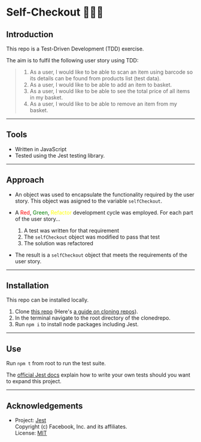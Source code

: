 # Self-Checkout 🍓🥝🍍

## Introduction

This repo is a Test-Driven Development (TDD) exercise.

The aim is to fulfil the following user story using TDD:

>1. As a user, I would like to be able to scan an item using barcode so its details can be found from products list (test data).
>2. As a user, I would like to be able to add an item to basket.
>3. As a user, I would like to be able to see the total price of all items in my basket.
>4. As a user, I would like to be able to remove an item from my basket.

---

## Tools
- Written in JavaScript
- Tested using the Jest testing library.

---

## Approach

- An object was used to encapsulate the functionality required by the user story. This object was asigned to the variable `selfCheckout`.
- A <span style="color:red">Red</span>, <span style="color:green">Green</span>, <span style="color:yellow">Refactor</span> development cycle was employed. For each part of the user story...
    1. A test was written for that requirement
    2. The `selfCheckout` object was modified to pass that test
    3. The solution was refactored

- The result is a `selfCheckout` object that meets the requirements of the user story.

---
## Installation

This repo can be installed locally.

1. Clone [this repo](https://github.com/DevArrowsmith/self-checkout) (Here's [a guide on cloning repos](https://docs.github.com/en/enterprise/2.13/user/articles/cloning-a-repository)).
2. In the terminal navigate to the root directory of the clonedrepo.
3. Run `npm i` to install node packages including Jest.

---
## Use

Run `npm t` from root to run the test suite.

The [official Jest docs](https://jestjs.io/) explain how to write your own tests should you want to expand this project.

---

## Acknowledgements

- Project: [Jest](https://github.com/facebook/jest)  
  Copyright (c) Facebook, Inc. and its affiliates.  
  License: [MIT](https://github.com/facebook/jest/blob/master/LICENSE)
